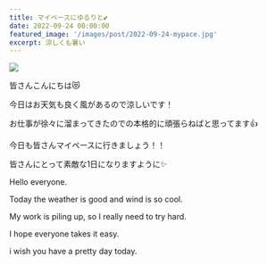 ```yaml
---
title: マイペースにゆるりと💕
date: 2022-09-24 00:00:00
featured_image: '/images/post/2022-09-24-mypace.jpg'
excerpt: 涼しくも暑い
---
```


![](https://yutarochan.github.io/yurumina/images/post/2022-09-24-mypace.jpg)

皆さんこんにちは😻

今日はお天気も良く風があるので涼しいです！

お仕事が徐々に溜まってきたのでの本格的に頑張らねばと思ってます👍

今日も皆さんマイペースに行きましょう！！

皆さんにとって素敵な1日になりますように✨


Hello everyone.

Today the weather is good and wind is so cool.

My work is piling up, so I really need to try hard.

I hope everyone takes it easy.

i wish you have a pretty day today.
